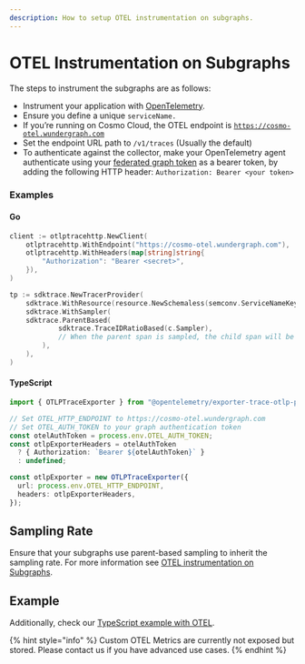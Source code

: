 ```yaml
---
description: How to setup OTEL instrumentation on subgraphs.
---
```


# OTEL Instrumentation on Subgraphs

The steps to instrument the subgraphs are as follows:

* Instrument your application with [OpenTelemetry](https://opentelemetry.io/docs/instrumentation/).
* Ensure you define a unique `serviceName.`
* If you’re running on Cosmo Cloud, the OTEL endpoint is [`https://cosmo-otel.wundergraph.com`](https://cosmo-otel.wundergraph.com)
* Set the endpoint URL path to `/v1/traces` (Usually the default)
* To authenticate against the collector, make your OpenTelemetry agent authenticate using your [federated graph token](../cli/router/token/create.md) as a bearer token, by adding the following HTTP header: `Authorization: Bearer <your token>`

### Examples

#### Go

```go
client := otlptracehttp.NewClient(
    otlptracehttp.WithEndpoint("https://cosmo-otel.wundergraph.com"),
    otlptracehttp.WithHeaders(map[string]string{
        "Authorization": "Bearer <secret>",
    }),
)

tp := sdktrace.NewTracerProvider(
    sdktrace.WithResource(resource.NewSchemaless(semconv.ServiceNameKey.String(otelOpts.ServiceName))),
    sdktrace.WithSampler(
	sdktrace.ParentBased(
    	    sdktrace.TraceIDRatioBased(c.Sampler),
    	    // When the parent span is sampled, the child span will be sampled.
    	),
    ),
)
```

#### TypeScript

```typescript
import { OTLPTraceExporter } from "@opentelemetry/exporter-trace-otlp-proto";

// Set OTEL_HTTP_ENDPOINT to https://cosmo-otel.wundergraph.com
// Set OTEL_AUTH_TOKEN to your graph authentication token
const otelAuthToken = process.env.OTEL_AUTH_TOKEN;
const otlpExporterHeaders = otelAuthToken
  ? { Authorization: `Bearer ${otelAuthToken}` }
  : undefined;

const otlpExporter = new OTLPTraceExporter({
  url: process.env.OTEL_HTTP_ENDPOINT,
  headers: otlpExporterHeaders,
});
```

## Sampling Rate

Ensure that your subgraphs use parent-based sampling to inherit the sampling rate. For more information see [OTEL instrumentation on Subgraphs](otel-instrumentation-on-subgraphs.md).

## Example

Additionally, check our [TypeScript example with OTEL](https://github.com/wundergraph/graphql-federation-typescript-demo).

{% hint style="info" %}
Custom OTEL Metrics are currently not exposed but stored. Please contact us if you have advanced use cases.
{% endhint %}
